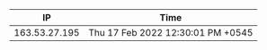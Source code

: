  | IP      | Time |
| ----------- | ----------- |
| 163.53.27.195      | Thu 17 Feb 2022 12:30:01 PM +0545       |
